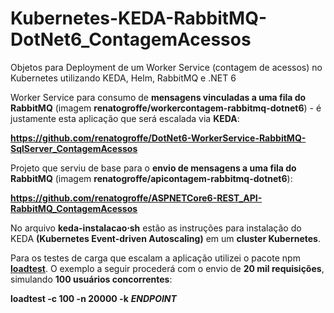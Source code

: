 # Kubernetes-KEDA-RabbitMQ-DotNet6_ContagemAcessos
Objetos para Deployment de um Worker Service (contagem de acessos) no Kubernetes utilizando KEDA, Helm, RabbitMQ e .NET 6

Worker Service para consumo de **mensagens vinculadas a uma fila do RabbitMQ** (imagem **renatogroffe/workercontagem-rabbitmq-dotnet6**) - é justamente esta aplicação que será escalada via **KEDA**:

**https://github.com/renatogroffe/DotNet6-WorkerService-RabbitMQ-SqlServer_ContagemAcessos**

Projeto que serviu de base para o **envio de mensagens a uma fila do RabbitMQ** (imagem **renatogroffe/apicontagem-rabbitmq-dotnet6**):

**https://github.com/renatogroffe/ASPNETCore6-REST_API-RabbitMQ_ContagemAcessos**

No arquivo **keda-instalacao&sdot;sh** estão as instruções para instalação do KEDA **(Kubernetes Event-driven Autoscaling)** em um **cluster Kubernetes**.

Para os testes de carga que escalam a aplicação utilizei o pacote npm [**loadtest**](https://www.npmjs.com/package/loadtest). O exemplo a seguir procederá com o envio de **20 mil requisições**, simulando **100 usuários concorrentes**:

**loadtest -c 100 -n 20000 -k** ***ENDPOINT***

